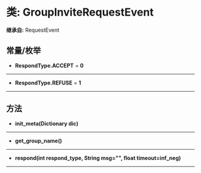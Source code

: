 # 类: GroupInviteRequestEvent  
  
**继承自:** RequestEvent  
  
## 常量/枚举  
  
- **RespondType.ACCEPT** = **0**  
  
---  
  
- **RespondType.REFUSE** = **1**  
  
---  
  
## 方法 
  
- **init_meta(Dictionary dic)**  
  
---  
  
- **get_group_name()**  
  
---  
  
- **respond(int respond_type, String msg="", float timeout=inf_neg)**  
  
---  
  

